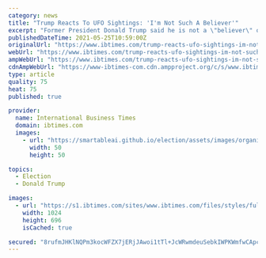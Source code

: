 ```yaml
---
category: news
title: "Trump Reacts To UFO Sightings: 'I'm Not Such A Believer'"
excerpt: "Former President Donald Trump said he is not a \"believer\" of UFOs ahead of the release of a Pentagon report on sightings of mysterious flying objects."
publishedDateTime: 2021-05-25T10:59:00Z
originalUrl: "https://www.ibtimes.com/trump-reacts-ufo-sightings-im-not-such-believer-3207977"
webUrl: "https://www.ibtimes.com/trump-reacts-ufo-sightings-im-not-such-believer-3207977"
ampWebUrl: "https://www.ibtimes.com/trump-reacts-ufo-sightings-im-not-such-believer-3207977?amp=1"
cdnAmpWebUrl: "https://www-ibtimes-com.cdn.ampproject.org/c/s/www.ibtimes.com/trump-reacts-ufo-sightings-im-not-such-believer-3207977?amp=1"
type: article
quality: 75
heat: 75
published: true

provider:
  name: International Business Times
  domain: ibtimes.com
  images:
    - url: "https://smartableai.github.io/election/assets/images/organizations/ibtimes.com-50x50.jpg"
      width: 50
      height: 50

topics:
  - Election
  - Donald Trump

images:
  - url: "https://s1.ibtimes.com/sites/www.ibtimes.com/files/styles/full/public/2021/05/19/donald-trump-has-described-a-parallel-criminal-investigation.jpg"
    width: 1024
    height: 696
    isCached: true

secured: "8rufmJHKlNQPm3kocWFZX7jERjJAwoi1tTl+JcWRwmdeuSebkIWPKWmfwCApcrTjwcU4Ko3L1SOARVqO9LPdd1wb41U+dL6W4ZoMit0NkUxyJz/odfPqb9HHICe9W1ByYe/EBFVyy3JcwJznCMTvhXy0NswvhY8yxeHvtOxTDzzuf4yh73eQAdDIh0PoZOZyr5S0qnGNs/hbeclfIcD6nkaLg86F242rt5Qu8dyDLqWA4azUCErK2EhFCghj4pPpYMXKwQ9b5RxHjh8R3M3H2gbhJR2fUKRROMgsr1fnOwW/+paLvlf5Tf/ETBVO02ro7Zf+sg3AdnAgpScLNCjbhDM4BQlVRq29rKSJbFVTELU=;7h1Lc+KbX/tcMJLMnS9gFA=="
---
```


